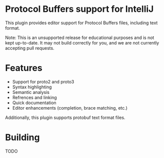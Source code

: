 # Protocol Buffers support for IntelliJ

This plugin provides editor support for Protocol Buffers files, including text
format.

Note: This is an unsupported release for educational purposes and is not kept
up-to-date. It may not build correctly for you, and we are not currently
accepting pull requests.

# Features

* Support for proto2 and proto3
* Syntax highlighting
* Semantic analysis
* Refrences and linking
* Quick documentation
* Editor enhancements (completion, brace matching, etc.)

Additionally, this plugin supports protobuf text format files.

# Building

TODO
